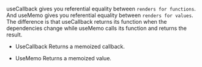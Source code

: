 useCallback gives you referential equality between `renders for functions`.
And useMemo gives you referential equality between `renders for values`.
The difference is that useCallback returns its function when the dependencies change while useMemo calls its function and returns the result.

- UseCallback
  Returns a memoized callback.

- UseMemo
  Returns a memoized value.
